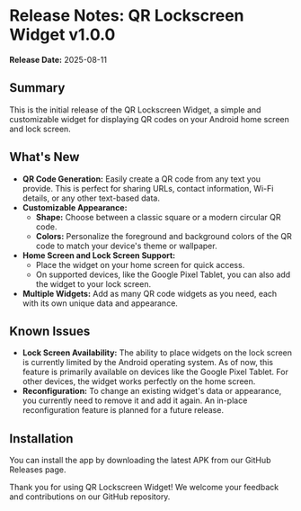 # Release Notes: QR Lockscreen Widget v1.0.0

**Release Date:** 2025-08-11

## Summary

This is the initial release of the QR Lockscreen Widget, a simple and customizable widget for displaying QR codes on your Android home screen and lock screen.

## What's New

*   **QR Code Generation:** Easily create a QR code from any text you provide. This is perfect for sharing URLs, contact information, Wi-Fi details, or any other text-based data.
*   **Customizable Appearance:**
    *   **Shape:** Choose between a classic square or a modern circular QR code.
    *   **Colors:** Personalize the foreground and background colors of the QR code to match your device's theme or wallpaper.
*   **Home Screen and Lock Screen Support:**
    *   Place the widget on your home screen for quick access.
    *   On supported devices, like the Google Pixel Tablet, you can also add the widget to your lock screen.
*   **Multiple Widgets:** Add as many QR code widgets as you need, each with its own unique data and appearance.

## Known Issues

*   **Lock Screen Availability:** The ability to place widgets on the lock screen is currently limited by the Android operating system. As of now, this feature is primarily available on devices like the Google Pixel Tablet. For other devices, the widget works perfectly on the home screen.
*   **Reconfiguration:** To change an existing widget's data or appearance, you currently need to remove it and add it again. An in-place reconfiguration feature is planned for a future release.

## Installation

You can install the app by downloading the latest APK from our GitHub Releases page.

Thank you for using QR Lockscreen Widget! We welcome your feedback and contributions on our GitHub repository.

